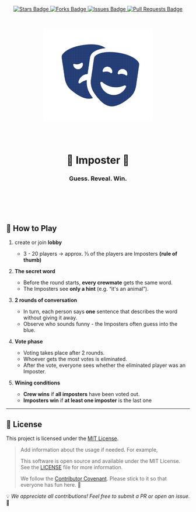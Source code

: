 <p align="center">
  <!-- Badges -->
  <!-- Replace with actual badges -->
  <a href="https://github.com/Impokit/Imposter" target="_blank">
    <img src="https://img.shields.io/github/stars/Jamie-Poeffel/Chipstok?style=normal" alt="Stars Badge"/>
  </a>
  <a href="https://github.com/Impokit/Imposter/network/members" target="_blank">
    <img src="https://img.shields.io/github/forks/Jamie-Poeffel/Chipstok?style=normal" alt="Forks Badge"/>
  </a>
  <a href="https://github.com/Impokit/Imposter/issues" target="_blank">
    <img src="https://img.shields.io/github/issues/Jamie-Poeffel/Chipstok" alt="Issues Badge"/>
  </a>
  <a href="https://github.com/Impokit/Imposter/pulls" target="_blank">
    <img src="https://img.shields.io/github/issues-pr/Jamie-Poeffel/Chipstok" alt="Pull Requests Badge"/>
  </a>
</p>
<br>

<p align="center">
  <img
    src="./Logo.png"
    alt="Imposter Logo"
    width="300"
  />
</p>

<br>
<br>

<h1 align="center">👾 Imposter 👾</h1>

<h3 align="center"><strong>Guess. Reveal. Win.</strong></h3>

<br>
<br>
<br>
<br>

## 🎲 How to Play

1. create or join **lobby**
   - 3 - 20 players -> approx. ⅓ of the players are Imposters **(rule of
     thumb)**

2. **The secret word**
   - Before the round starts, **every crewmate** gets the same word.
   - The Imposters see **only a hint** (e.g. “it's an animal”).

3. **2 rounds of conversation**
   - In turn, each person says **one** sentence that describes the word without
     giving it away.
   - Observe who sounds funny - the Imposters often guess into the blue.

4. **Vote phase**
   - Voting takes place after 2 rounds.
   - Whoever gets the most votes is eliminated.
   - After the vote, everyone sees whether the eliminated player was an
     Imposter.

5. **Wining conditions**
   - **Crew wins** if **all imposters** have been voted out.
   - **Imposters win** if **at least one imposter** is the last one

---

## 📜 License

This project is licensed under the [MIT License](LICENSE).

> Add information about the usage if needed. For example,
>
> This software is open source and available under the MIT License. See the
> [LICENSE](LICENSE) file for more information.
>
> We follow the [Contributor Covenant](CODE_OF_CONDUCT.md). Please stick to it
> so that everyone has fun here. 🙌

💡 _We appreciate all contributions! Feel free to submit a PR or open an issue._
🎉
